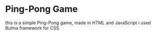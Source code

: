 # Ping-Pong Game
this is a simple Ping-Pong game, made in HTML and JavaScript
i used Bulma framework for CSS
